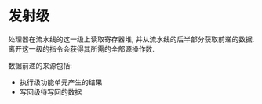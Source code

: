 # 发射级

处理器在流水线的这一级上读取寄存器堆, 并从流水线的后半部分获取前递的数据. 离开这一级的指令会获得其所需的全部源操作数.

数据前递的来源包括:

* 执行级功能单元产生的结果
* 写回级待写回的数据